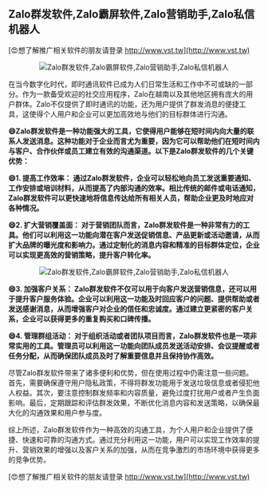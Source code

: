 ## **Zalo群发软件,Zalo霸屏软件,Zalo营销助手,Zalo私信机器人**

[😍想了解推广相关软件的朋友请登录 http://www.vst.tw](http://www.vst.tw)

 <center><img src="https://vst.tw/MP4/tuiguang/png/3.png" alt="Zalo群发软件,Zalo霸屏软件,Zalo营销助手,Zalo私信机器人"></center>

在当今数字化时代，即时通讯软件已成为人们日常生活和工作中不可或缺的一部分。作为一款备受欢迎的社交应用程序，Zalo在越南以及其他地区拥有庞大的用户群体。Zalo不仅提供了即时通讯的功能，还为用户提供了群发消息的便捷工具，这使得个人用户和企业可以更加高效地与他们的目标群体进行沟通。

**😄Zalo群发软件是一种功能强大的工具，它使得用户能够在短时间内向大量的联系人发送消息。这种功能对于企业而言尤为重要，因为它可以帮助他们在短时间内与客户、合作伙伴或员工建立有效的沟通渠道。以下是Zalo群发软件的几个关键优势：**

**😄1. 提高工作效率： 通过Zalo群发软件，企业可以轻松地向员工发送重要通知、工作安排或培训材料，从而提高了内部沟通的效率。相比传统的邮件或电话通知，Zalo群发软件可以更快速地将信息传达给所有相关人员，帮助企业更及时地应对各种情况。**

**😄2. 扩大营销覆盖面： 对于营销团队而言，Zalo群发软件是一种非常有力的工具。他们可以利用这一功能向潜在客户发送促销信息、产品更新或活动邀请，从而扩大品牌的曝光度和影响力。通过定制化的消息内容和精准的目标群体定位，企业可以实现更高效的营销策略，提升客户转化率。**

 <center><img src="https://vst.tw/MP4/tuiguang/png/0.png" alt="Zalo群发软件,Zalo霸屏软件,Zalo营销助手,Zalo私信机器人"></center>

**😄3. 加强客户关系： Zalo群发软件不仅可以用于向客户发送营销信息，还可以用于提升客户服务体验。企业可以利用这一功能及时回应客户的问题、提供帮助或者发送感谢消息，从而增强客户对企业的信任和忠诚度。通过建立更紧密的客户关系，企业可以获得更多的重复购买和口碑传播。**

**😄4. 管理群组活动： 对于组织活动或者团队项目而言，Zalo群发软件也是一项非常实用的工具。管理员可以利用这一功能向团队成员发送活动安排、会议提醒或者任务分配，从而确保团队成员及时了解重要信息并且保持协作高效。**

尽管Zalo群发软件带来了诸多便利和优势，但在使用过程中仍需注意一些问题。首先，需要确保遵守用户隐私政策，不得将群发功能用于发送垃圾信息或者侵犯他人权益。其次，要注意控制群发频率和内容质量，避免过度打扰用户或者产生负面影响。最后，定期跟踪和评估群发效果，不断优化消息内容和发送策略，以确保最大化的沟通效果和用户参与度。

综上所述，Zalo群发软件作为一种高效的沟通工具，为个人用户和企业提供了便捷、快速和可靠的沟通方式。通过充分利用这一功能，用户可以实现工作效率的提升、营销效果的增强以及客户关系的加强，从而在竞争激烈的市场环境中获得更多的竞争优势。

[😍想了解推广相关软件的朋友请登录 http://www.vst.tw](http://www.vst.tw)



